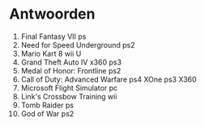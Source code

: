 # Antwoorden

1. Final Fantasy VII
   ps
2. Need for Speed Underground
   ps2
3. Mario Kart 8
    wii U
4. Grand Theft Auto IV
  x360  ps3 
5. Medal of Honor: Frontline
   ps2 
6. Call of Duty: Advanced Warfare
   ps4 XOne ps3 X360
7. Microsoft Flight Simulator
   pc
8. Link's Crossbow Training
   wii
9.  Tomb Raider
    ps
10. God of War
    ps2